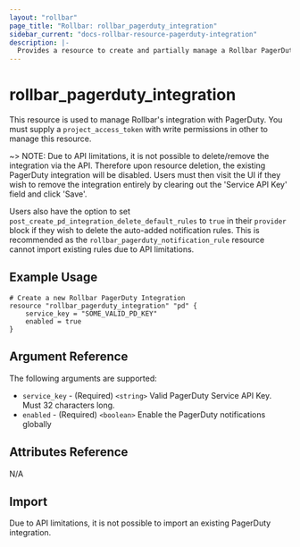 ```yaml
---
layout: "rollbar"
page_title: "Rollbar: rollbar_pagerduty_integration"
sidebar_current: "docs-rollbar-resource-pagerduty-integration"
description: |-
  Provides a resource to create and partially manage a Rollbar PagerDuty integration.
---
```


# rollbar\_pagerduty\_integration

This resource is used to manage Rollbar's integration with PagerDuty. You must supply a `project_access_token` with write
permissions in other to manage this resource.

~> NOTE: Due to API limitations, it is not possible to delete/remove the integration via the API.
Therefore upon resource deletion, the existing PagerDuty integration will be disabled. Users must then visit the UI
if they wish to remove the integration entirely by clearing out the 'Service API Key' field and click 'Save'.

Users also have the option to set `post_create_pd_integration_delete_default_rules` to `true` in their `provider` block
if they wish to delete the auto-added notification rules. This is recommended as the `rollbar_pagerduty_notification_rule`
resource cannot import existing rules due to API limitations.

## Example Usage

```hcl-terraform
# Create a new Rollbar PagerDuty Integration
resource "rollbar_pagerduty_integration" "pd" {
	service_key = "SOME_VALID_PD_KEY"
	enabled = true
}
```

## Argument Reference

The following arguments are supported:

* `service_key` - (Required) `<string>` Valid PagerDuty Service API Key. Must 32 characters long.
* `enabled` - (Required) `<boolean>` Enable the PagerDuty notifications globally

## Attributes Reference

N/A

## Import

Due to API limitations, it is not possible to import an existing PagerDuty integration.